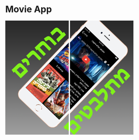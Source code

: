 # Movie App
<p float="left">
<img width="200px" src="https://github.com/YRol3/Movie-App/blob/master/GitPictures/logo1.png?raw=true" />
<img width="200px" src="https://github.com/YRol3/Movie-App/blob/master/GitPictures/logo2.png?raw=true" />
</p>
